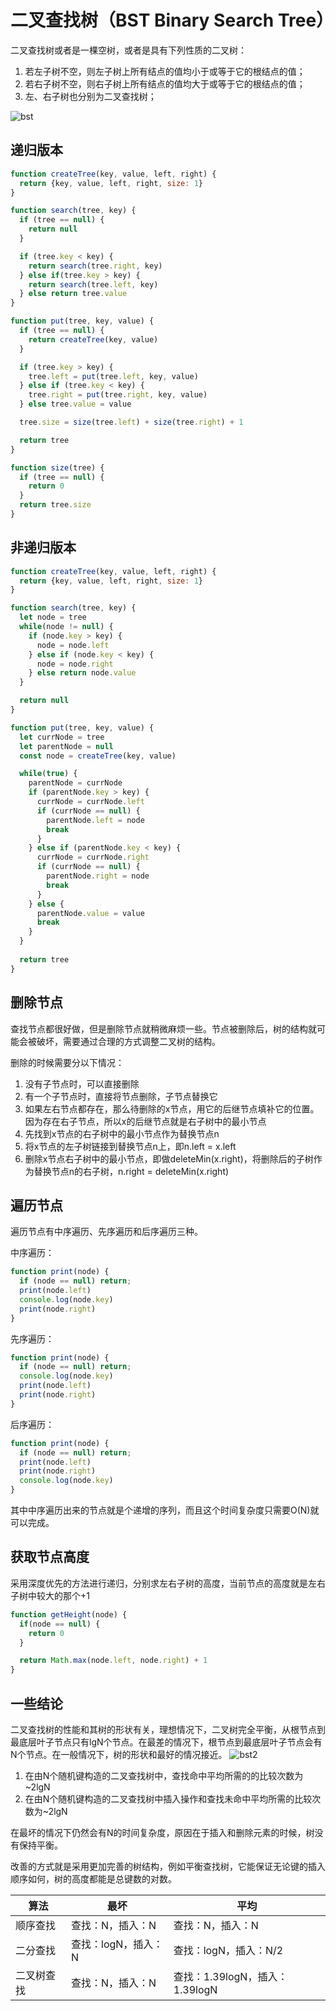 # 二叉查找树（BST Binary Search Tree）
二叉查找树或者是一棵空树，或者是具有下列性质的二叉树：
1. 若左子树不空，则左子树上所有结点的值均小于或等于它的根结点的值；
1. 若右子树不空，则右子树上所有结点的值均大于或等于它的根结点的值；
1. 左、右子树也分别为二叉查找树；

![bst](../images/bst.jpg)

## 递归版本
```javascript
function createTree(key, value, left, right) {
  return {key, value, left, right, size: 1}
}

function search(tree, key) {
  if (tree == null) {
    return null
  }

  if (tree.key < key) {
    return search(tree.right, key) 
  } else if(tree.key > key) {
    return search(tree.left, key) 
  } else return tree.value
}

function put(tree, key, value) {
  if (tree == null) {
    return createTree(key, value)
  }

  if (tree.key > key) {
    tree.left = put(tree.left, key, value)
  } else if (tree.key < key) {
    tree.right = put(tree.right, key, value)
  } else tree.value = value

  tree.size = size(tree.left) + size(tree.right) + 1

  return tree
}

function size(tree) {
  if (tree == null) {
    return 0
  }
  return tree.size
}
```

## 非递归版本
```javascript
function createTree(key, value, left, right) {
  return {key, value, left, right, size: 1}
}

function search(tree, key) {
  let node = tree
  while(node != null) {
    if (node.key > key) {
      node = node.left
    } else if (node.key < key) {
      node = node.right
    } else return node.value
  }

  return null
}

function put(tree, key, value) {
  let currNode = tree
  let parentNode = null
  const node = createTree(key, value)

  while(true) {
    parentNode = currNode
    if (parentNode.key > key) {
      currNode = currNode.left
      if (currNode == null) {
        parentNode.left = node
        break
      }
    } else if (parentNode.key < key) {
      currNode = currNode.right
      if (currNode == null) {
        parentNode.right = node
        break
      }
    } else {
      parentNode.value = value
      break
    }
  }
  
  return tree
}
```

## 删除节点
查找节点都很好做，但是删除节点就稍微麻烦一些。节点被删除后，树的结构就可能会被破坏，需要通过合理的方式调整二叉树的结构。

删除的时候需要分以下情况：
1. 没有子节点时，可以直接删除
2. 有一个子节点时，直接将节点删除，子节点替换它
3. 如果左右节点都存在，那么待删除的x节点，用它的后继节点填补它的位置。因为存在右子节点，所以x的后继节点就是右子树中的最小节点
  1. 先找到x节点的右子树中的最小节点作为替换节点n
  2. 将x节点的左子树链接到替换节点n上，即n.left = x.left
  3. 删除x节点右子树中的最小节点，即做deleteMin(x.right)，将删除后的子树作为替换节点n的右子树，n.right = deleteMin(x.right)

## 遍历节点
遍历节点有中序遍历、先序遍历和后序遍历三种。

中序遍历：
```javascript
function print(node) {
  if (node == null) return;
  print(node.left)
  console.log(node.key)
  print(node.right)
}
```

先序遍历：
```javascript
function print(node) {
  if (node == null) return;
  console.log(node.key)
  print(node.left)
  print(node.right)
}
```

后序遍历：
```javascript
function print(node) {
  if (node == null) return;
  print(node.left)
  print(node.right)
  console.log(node.key)
}
```

其中中序遍历出来的节点就是个递增的序列，而且这个时间复杂度只需要O(N)就可以完成。

## 获取节点高度
采用深度优先的方法进行递归，分别求左右子树的高度，当前节点的高度就是左右子树中较大的那个+1

```javascript
function getHeight(node) {
  if(node == null) {
    return 0
  }

  return Math.max(node.left, node.right) + 1
}
```

## 一些结论
二叉查找树的性能和其树的形状有关，理想情况下，二叉树完全平衡，从根节点到最底层叶子节点只有lgN个节点。在最差的情况下，根节点到最底层叶子节点会有N个节点。在一般情况下，树的形状和最好的情况接近。
![bst2](../images/bst2.png)

1. 在由N个随机键构造的二叉查找树中，查找命中平均所需的的比较次数为~2lgN
2. 在由N个随机键构造的二叉查找树中插入操作和查找未命中平均所需的比较次数为~2lgN

在最坏的情况下仍然会有N的时间复杂度，原因在于插入和删除元素的时候，树没有保持平衡。

改善的方式就是采用更加完善的树结构，例如平衡查找树，它能保证无论键的插入顺序如何，树的高度都能是总键数的对数。


算法 | 最坏 | 平均
---------|----------|---------
 顺序查找 | 查找：N，插入：N | 查找：N，插入：N
 二分查找 | 查找：logN，插入：N | 查找：logN，插入：N/2
 二叉树查找 | 查找：N，插入：N | 查找：1.39logN，插入：1.39logN
